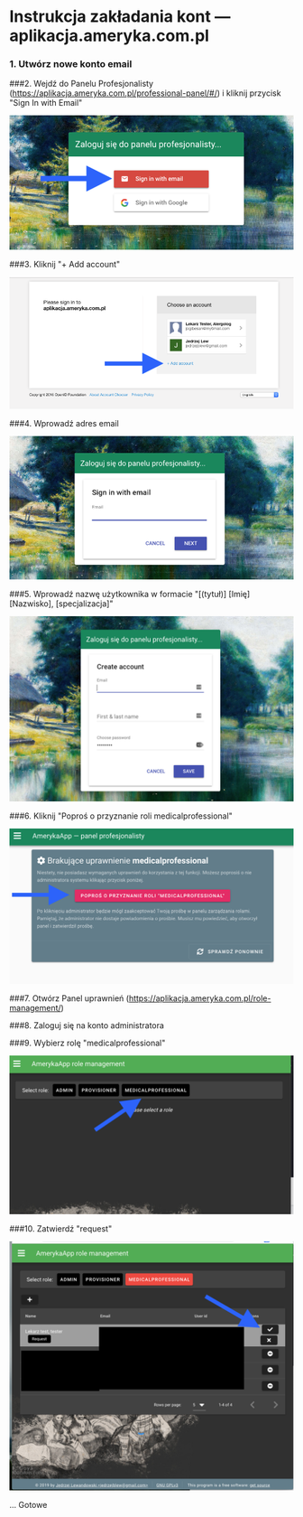 # Instrukcja zakładania kont — aplikacja.ameryka.com.pl

### 1. Utwórz nowe konto email

###2. Wejdź do Panelu Profesjonalisty (https://aplikacja.ameryka.com.pl/professional-panel/#/) i kliknij przycisk "Sign In with Email"

![1](assets/create-account/1.png)





###3. Kliknij "+ Add account"

![2](assets/create-account/2.png)





###4. Wprowadź adres email

![3](assets/create-account/3.png)





###5. Wprowadź nazwę użytkownika w formacie "[(tytuł)] [Imię] [Nazwisko], [specjalizacja]"

![4](assets/create-account/4.png)





###6. Kliknij "Poproś o przyznanie roli medicalprofessional"

![5](assets/create-account/5.png)





###7. Otwórz Panel uprawnień (https://aplikacja.ameryka.com.pl/role-management/) 

###8. Zaloguj się na konto administratora

###9. Wybierz rolę "medicalprofessional"

![6](assets/create-account/6.png)





###10. Zatwierdź "request"

![7](assets/create-account/7.png)



... Gotowe